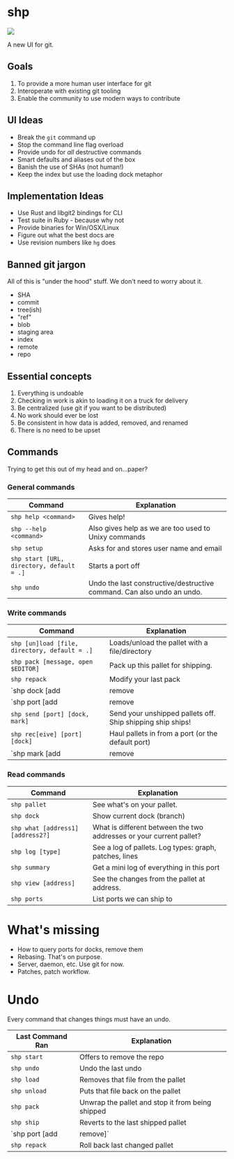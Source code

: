 # shp

![](http://pirates.missiledine.com/images/ships/shipsection.jpg)

A new UI for git. 

## Goals

1. To provide a more human user interface for git
2. Interoperate with existing git tooling
3. Enable the community to use modern ways to contribute

## UI Ideas

* Break the `git` command up
* Stop the command line flag overload
* Provide undo for *all* destructive commands
* Smart defaults and aliases out of the box
* Banish the use of SHAs (not human!)
* Keep the index but use the loading dock metaphor

## Implementation Ideas

* Use Rust and libgit2 bindings for CLI
* Test suite in Ruby - because why not
* Provide binaries for Win/OSX/Linux
* Figure out what the best docs are
* Use revision numbers like `hg` does

## Banned git jargon

All of this is "under the hood" stuff. We don't need to worry about it.

* SHA
* commit
* tree(ish)
* "ref"
* blob
* staging area
* index
* remote
* repo

## Essential concepts

1. Everything is undoable
2. Checking in work is akin to loading it on a truck for delivery
3. Be centralized (use git if you want to be distributed)
4. No work should ever be lost
5. Be consistent in how data is added, removed, and renamed
6. There is no need to be upset

## Commands

Trying to get this out of my head and on...paper?

### General commands

| Command | Explanation |
| ------- | ----------- |
| `shp help <command>` | Gives help! |
| `shp --help <command>` | Also gives help as we are too used to Unixy commands |
| `shp setup` | Asks for and stores user name and email |
| `shp start [URL, directory, default = .]` | Starts a port off |
| `shp undo` | Undo the last constructive/destructive command. Can also undo an undo. |

### Write commands

| Command | Explanation |
| ------- | ----------- |
| `shp [un]load [file, directory, default = .]` | Loads/unload the pallet with a file/directory |
| `shp pack [message, open $EDITOR]` | Pack up this pallet for shipping. |
| `shp repack` | Modify your last pack |
| `shp dock [add|remove|rename|switch] [name]` | Add/remove/rename current dock |
| `shp port [add|remove|rename|switch] [name] [address]` | Add/remove/rename a port to ship to |
| `shp send [port] [dock, mark]` | Send your unshipped pallets off. Ship shipping ship ships! |
| `shp rec[eive] [port] [dock]` | Haul pallets in from a port (or the default port) |
| `shp mark [add|remove|rename] [name] [message]` | Marks the pallet with a message or for release. |

### Read commands

| Command | Explanation |
| ------- | ----------- |
| `shp pallet` | See what's on your pallet. |
| `shp dock` | Show current dock (branch) |
| `shp what [address1] [address2?]` | What is different between the two addresses or your current pallet? |
| `shp log [type]` | See a log of pallets. Log types: graph, patches, lines |
| `shp summary` | Get a mini log of everything in this port |
| `shp view [address]` | See the changes from the pallet at address. |
| `shp ports` | List ports we can ship to |

# What's missing

* How to query ports for docks, remove them
* Rebasing. That's on purpose.
* Server, daemon, etc. Use git for now.
* Patches, patch workflow.

# Undo

Every command that changes things must have an undo.

| Last Command Ran | Explanation |
| ---------------- | ----------- |
| `shp start` | Offers to remove the repo |
| `shp undo` | Undo the last undo |
| `shp load` | Removes that file from the pallet |
| `shp unload` | Puts that file back on the pallet |
| `shp pack` | Unwrap the pallet and stop it from being shipped |
| `shp ship` | Reverts to the last shipped pallet |
| `shp port [add|remove]` | Add/remove the last removed/added port |
| `shp repack` | Roll back last changed pallet |
